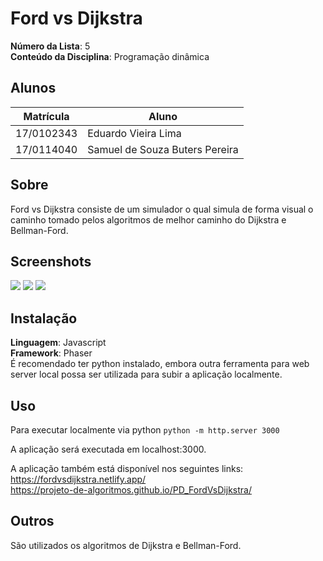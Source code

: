 # Ford vs Dijkstra

**Número da Lista**: 5<br>
**Conteúdo da Disciplina**: Programação dinâmica<br>

## Alunos
|Matrícula | Aluno |
| -- | -- |
| 17/0102343  | Eduardo Vieira Lima |
| 17/0114040  | Samuel de Souza Buters Pereira |

## Sobre 
Ford vs Dijkstra consiste de um simulador o qual simula de forma visual o caminho tomado pelos algoritmos de melhor caminho do Dijkstra e Bellman-Ford.

## Screenshots
![](https://i.imgur.com/IXsnEoX.png)
![](https://i.imgur.com/rXe82rR.png)
![](https://i.imgur.com/P5ANVcr.png)

## Instalação 
**Linguagem**: Javascript<br>
**Framework**: Phaser<br>
É recomendado ter python instalado, embora outra ferramenta para web server local possa ser utilizada para subir a aplicação localmente.

## Uso 
Para executar localmente via python
```python -m http.server 3000```

A aplicação será executada em localhost:3000.

A aplicação também está disponível nos seguintes links: </br>
https://fordvsdijkstra.netlify.app/ </br>
https://projeto-de-algoritmos.github.io/PD_FordVsDijkstra/

## Outros 
São utilizados os algoritmos de Dijkstra e Bellman-Ford.




